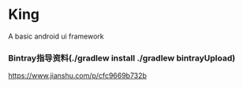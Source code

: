 # King
A basic android ui framework

### Bintray指导资料(./gradlew install ./gradlew bintrayUpload)
https://www.jianshu.com/p/cfc9669b732b
